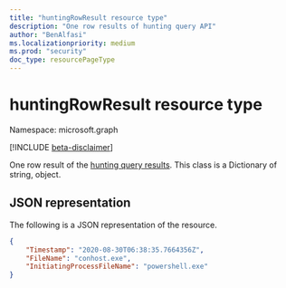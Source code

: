 ```yaml
---
title: "huntingRowResult resource type"
description: "One row results of hunting query API"
author: "BenAlfasi"
ms.localizationpriority: medium
ms.prod: "security"
doc_type: resourcePageType
---
```


# huntingRowResult resource type

Namespace: microsoft.graph

[!INCLUDE [beta-disclaimer](../../includes/beta-disclaimer.md)]

One row result of the [hunting query results](../resources/security-huntingqueryresults.md).
This class is a Dictionary of string, object.


## JSON representation
The following is a JSON representation of the resource.
<!-- {
  "blockType": "resource",
  "@odata.type": "microsoft.graph.huntingRowResult"
}
-->
``` json
{
    "Timestamp": "2020-08-30T06:38:35.7664356Z",
    "FileName": "conhost.exe",
    "InitiatingProcessFileName": "powershell.exe"
}
```